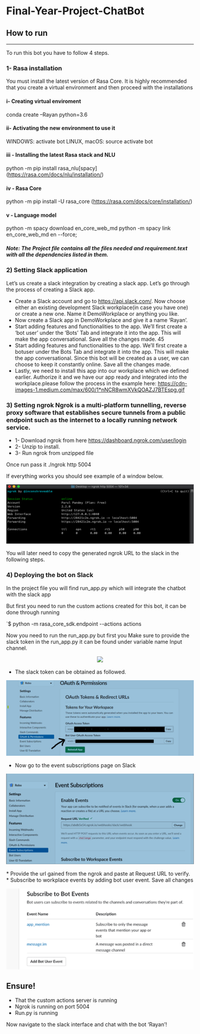 # Final-Year-Project-ChatBot
## How to run 
------------------


To run this bot you have to follow 4 steps.
### 1- Rasa installation

You must install the latest version of Rasa Core. It is highly recommended that you create a virtual environment and then proceed with the installations
#### i- Creating virtual enviroment
conda create –Rayan python=3.6

#### ii- Activating the new environment to use it
WINDOWS: activate bot
LINUX, macOS: source activate bot

#### iii - Installing the latest Rasa stack and NLU
python -m pip install rasa_nlu[spacy] (https://rasa.com/docs/nlu/installation/)

#### iv - Rasa Core
python -m pip install -U rasa_core (https://rasa.com/docs/core/installation/)

#### v - Language model
python -m spacy download en_core_web_md python -m spacy link en_core_web_md en --force;

##### Note: The Project file contains all the files needed and requirement.text with all the dependencies listed in them.


### 2) Setting Slack application
Let’s us create a slack integration by creating a slack app. Let’s go through the process of creating a Slack app.
* Create a Slack account and go to https://api.slack.com/. Now choose either an existing development Slack workplace(in case you have one) or create a new one. Name it DemoWorkplace or anything you like.
* Now create a Slack app in DemoWorkplace and give it a name ‘Rayan’.
* Start adding features and functionalities to the app. We’ll first create a ‘bot user’ under the ‘Bots’ Tab and integrate it into the app. This will make the app conversational. Save all the changes made.
45
* Start adding features and functionalities to the app. We’ll first create a botuser under the Bots Tab and integrate it into the app. This will make the app conversational. Since this bot will be created as a user, we can choose to keep it constantly online. Save all the changes made.
* Lastly, we need to install this app into our workplace which we defined earlier. Authorize it and we have our app ready and integrated into the workplace.please follow the process in the example here: https://cdn-images-1.medium.com/max/600/1*nNCR8wmXVkQOAZJ7BTEspg.gif


### 3) Setting ngrok Ngrok is a multi-platform tunnelling, reverse proxy software that establishes secure tunnels from a public endpoint such as the internet to a locally running network service. 
* 1- Download ngrok from here https://dashboard.ngrok.com/user/login
* 2- Unzip to install.
* 3- Run ngrok from unzipped file

Once run pass it ./ngrok http 5004

If everything works you should see example of a window below.

<p align="center"><img src = "images/ngrok.PNG" ></p>

You will later need to copy the generated ngrok URL to the slack in the following steps.


### 4) Deploying the bot on Slack
In the project file you will find run_app.py which will integrate the chatbot with the slack app 

But first you need to run the custom actions created for this bot, it can be done through running

`$ python -m rasa_core_sdk.endpoint --actions actions 

Now you need to run the run_app.py but first you Make sure to provide the slack token in the run_app.py it can be found under variable name Input channel.

<p align="center"><img src = "images/snipet.PNG" ></p>

* The slack token can be obtained as followed.

<p align="center"><img src = "images/slack.PNG" ></p>

* Now go to the event subscriptions page on Slack

<p align="center"><img src = "images/event.PNG" ></p>
* Provide the url gained from the ngrok and paste at Request URL to verify. 
* Subscribe to workplace events by adding bot user event. Save all changes

<p align="center"><img src = "images/event2.PNG" ></p>

## Ensure!

* That the custom actions server is running 
* Ngrok is running on port 5004 
* Run.py is running 

Now navigate to the slack interface and chat with the bot ‘Rayan’!


